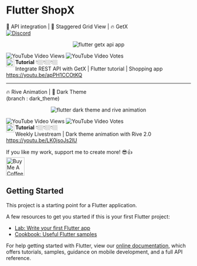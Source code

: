 # Flutter ShopX
🎯 API integration | 📲 Staggered Grid View | 🔥 GetX<br>
[![Discord](https://img.shields.io/discord/731616556622282814?logo=discord&logoColor=white)](https://discord.com/invite/nWFnTqP)

<p align="center">
  <img src="flutter_getx_shopx.png" alt="flutter getx api app" title="Screenshot">
</p>

![YouTube Video Views](https://img.shields.io/youtube/views/apPH1CCOtKQ?style=social) ![YouTube Video Votes](https://img.shields.io/youtube/likes/apPH1CCOtKQ?label=Likes&style=social) <br>
<img align="left" alt="CodeX | YouTube" width="22px" src="https://cdn.jsdelivr.net/npm/simple-icons@v3/icons/youtube.svg" color />**Tutorial** 👇🏼👇🏼👇🏼<br>
Integrate REST API with GetX | Flutter tutorial | Shopping app<br>
https://youtu.be/apPH1CCOtKQ

<hr>

🔥 Rive Animation | 🌃 Dark Theme <br> (branch : dark_theme)
<p align="center">
  <img src="flutter_shopx_dark_theme.jpg" alt="flutter dark theme and rive animation" title="Thumbnail">
</p>

![YouTube Video Views](https://img.shields.io/youtube/views/LK0jsoJs2lU?style=social) ![YouTube Video Votes](https://img.shields.io/youtube/likes/LK0jsoJs2lU?label=Likes&style=social) <br>
<img align="left" alt="CodeX | YouTube" width="22px" src="https://cdn.jsdelivr.net/npm/simple-icons@v3/icons/youtube.svg" color />**Tutorial** 👇🏼👇🏼👇🏼<br>
Weekly Livestream | Dark theme animation with Rive 2.0<br>
https://youtu.be/LK0jsoJs2lU

 If you like my work, support me to create more! 😎👍<br>
<a href="https://www.buymeacoffee.com/afzalali15" target="_blank"><img src="https://cdn.buymeacoffee.com/buttons/v2/default-yellow.png" height="50px" alt="Buy Me A Coffee"></a>

## Getting Started

This project is a starting point for a Flutter application.

A few resources to get you started if this is your first Flutter project:

- [Lab: Write your first Flutter app](https://flutter.dev/docs/get-started/codelab)
- [Cookbook: Useful Flutter samples](https://flutter.dev/docs/cookbook)

For help getting started with Flutter, view our
[online documentation](https://flutter.dev/docs), which offers tutorials,
samples, guidance on mobile development, and a full API reference.

